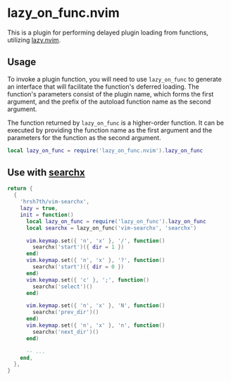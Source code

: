 # lazy_on_func.nvim

This is a plugin for performing delayed plugin loading from functions, utilizing [lazy.nvim](https://github.com/folke/lazy.nvim).

## Usage

To invoke a plugin function, you will need to use `lazy_on_func` to generate an interface that will facilitate the function's deferred loading. The function's parameters consist of the plugin name, which forms the first argument, and the prefix of the autoload function name as the second argument.

The function returned by `lazy_on_func` is a higher-order function. It can be executed by providing the function name as the first argument and the parameters for the function as the second argument.


```lua
local lazy_on_func = require('lazy_on_func.nvim').lazy_on_func
```

## Use with [searchx](https://github.com/hrsh7th/vim-searchx)

```lua
return {
  {
    'hrsh7th/vim-searchx',
    lazy = true,
    init = function()
      local lazy_on_func = require('lazy_on_func').lazy_on_func
      local searchx = lazy_on_func('vim-searchx', 'searchx')

      vim.keymap.set({ 'n', 'x' }, '/', function()
        searchx('start')({ dir = 1 })
      end)
      vim.keymap.set({ 'n', 'x' }, '?', function()
        searchx('start')({ dir = 0 })
      end)
      vim.keymap.set({ 'c' }, ';', function()
        searchx('select')()
      end)

      vim.keymap.set({ 'n', 'x' }, 'N', function()
        searchx('prev_dir')()
      end)
      vim.keymap.set({ 'n', 'x' }, 'n', function()
        searchx('next_dir')()
      end)

      -- ...
    end,
  },
}
```

